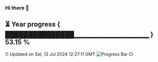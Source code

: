 ### Hi there 👋
⏳ Year progress { ███████████████▁▁▁▁▁▁▁▁▁▁▁▁▁▁▁ } 53.15 %
---
⏰ Updated on Sat, 13 Jul 2024 12:27:11 GMT
![Progress Bar CI](https://github.com/liununu/liununu/workflows/Progress%20Bar%20CI/badge.svg)
